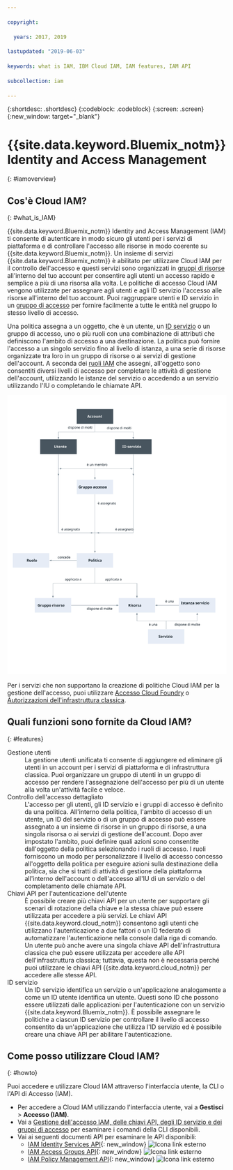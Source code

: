 ```yaml
---

copyright:

  years: 2017, 2019

lastupdated: "2019-06-03"

keywords: what is IAM, IBM Cloud IAM, IAM features, IAM API

subcollection: iam

---
```


{:shortdesc: .shortdesc}
{:codeblock: .codeblock}
{:screen: .screen}
{:new_window: target="_blank"}

# {{site.data.keyword.Bluemix_notm}} Identity and Access Management
{: #iamoverview}

## Cos'è Cloud IAM?
{: #what_is_IAM}

{{site.data.keyword.Bluemix_notm}} Identity and Access Management (IAM) ti consente di autenticare in modo sicuro gli utenti per i servizi di piattaforma e di controllare l'accesso alle risorse in modo coerente su {{site.data.keyword.Bluemix_notm}}. Un insieme di servizi {{site.data.keyword.Bluemix_notm}} è abilitato per utilizzare Cloud IAM per il controllo dell'accesso e questi servizi sono organizzati in [gruppi di risorse](/docs/resources?topic=resources-rgs#rgs) all'interno del tuo account per consentire agli utenti un accesso rapido e semplice a più di una risorsa alla volta. Le politiche di accesso Cloud IAM vengono utilizzate per assegnare agli utenti e agli ID servizio l'accesso alle risorse all'interno del tuo account. Puoi raggruppare utenti e ID servizio in un [gruppo di accesso](/docs/iam?topic=iam-getstarted#getstarted) per fornire facilmente a tutte le entità nel gruppo lo stesso livello di accesso.

Una politica assegna a un oggetto, che è un utente, un [ID servizio](/docs/iam?topic=iam-serviceids#serviceids) o un gruppo di accesso, uno o più ruoli con una combinazione di attributi che definiscono l'ambito di accesso a una destinazione. La politica può fornire l'accesso a un singolo servizio fino al livello di istanza, a una serie di risorse organizzate tra loro in un gruppo di risorse o ai servizi di gestione dell'account. A seconda dei [ruoli IAM](/docs/iam?topic=iam-userroles#iamusermanrol) che assegni, all'oggetto sono consentiti diversi livelli di accesso per completare le attività di gestione dell'account, utilizzando le istanze del servizio o accedendo a un servizio utilizzando l'IU o completando le chiamate API.


![IAM per il controllo dell'accesso in un account](images/iam-diagram.svg "Come funziona la gestione dell'accesso in un account utilizzando IAM")

Per i servizi che non supportano la creazione di politiche Cloud IAM per la gestione dell'accesso, puoi utilizzare [Accesso Cloud Foundry](/docs/iam?topic=iam-cfaccess#cfaccess) o [Autorizzazioni dell'infrastruttura classica](/docs/iam?topic=iam-infrapermission#infrapermission).


## Quali funzioni sono fornite da Cloud IAM?
{: #features}

<dl>
<dt>Gestione utenti</dt>
<dd>La gestione utenti unificata ti consente di aggiungere ed eliminare gli utenti in un account per i servizi di piattaforma e di infrastruttura classica. Puoi organizzare un gruppo di utenti in un gruppo di accesso per rendere l'assegnazione dell'accesso per più di un utente alla volta un'attività facile e veloce.</dd>
<dt>Controllo dell'accesso dettagliato</dt>
<dd>L'accesso per gli utenti, gli ID servizio e i gruppi di accesso è definito da una politica. All'interno della politica, l'ambito di accesso di un utente, un ID del servizio o di un gruppo di accesso può essere assegnato a un insieme di risorse in un gruppo di risorse, a una singola risorsa o ai servizi di gestione dell'account. Dopo aver impostato l'ambito, puoi definire quali azioni sono consentite dall'oggetto della politica selezionando i ruoli di accesso. I ruoli forniscono un modo per personalizzare il livello di accesso concesso all'oggetto della politica per eseguire azioni sulla destinazione della politica, sia che si tratti di attività di gestione della piattaforma all'interno dell'account o dell'accesso all'IU di un servizio o del completamento delle chiamate API.</dd>
<dt>Chiavi API per l'autenticazione dell'utente</dt>
<dd>È possibile creare più chiavi API per un utente per supportare gli scenari di rotazione della chiave e la stessa chiave può essere utilizzata per accedere a più servizi. Le chiavi API {{site.data.keyword.cloud_notm}} consentono agli utenti che utilizzano l'autenticazione a due fattori o un ID federato di automatizzare l'autenticazione nella console dalla riga di comando. Un utente può anche avere una singola chiave API dell'infrastruttura classica che può essere utilizzata per accedere alle API dell'infrastruttura classica; tuttavia, questa non è necessaria perché puoi utilizzare le chiavi API {{site.data.keyword.cloud_notm}} per accedere alle stesse API.</dd>
<dt>ID servizio</dt>
<dd>Un ID servizio identifica un servizio o un'applicazione analogamente a come un ID utente identifica un utente. Questi sono ID che possono essere utilizzati dalle applicazioni per l'autenticazione con un servizio {{site.data.keyword.Bluemix_notm}}. È possibile assegnare le politiche a ciascun ID servizio per controllare il livello di accesso consentito da un'applicazione che utilizza l'ID servizio ed è possibile creare una chiave API per abilitare l'autenticazione.</dd>
</dl>


## Come posso utilizzare Cloud IAM?
{: #howto}

Puoi accedere e utilizzare Cloud IAM attraverso l'interfaccia utente, la CLI o l'API di Accesso (IAM).

* Per accedere a Cloud IAM utilizzando l'interfaccia utente, vai a **Gestisci** &gt; **Accesso (IAM)**.
* Vai a [Gestione dell'accesso IAM, delle chiavi API, degli ID servizio e dei gruppi di accesso](/docs/cli/reference/ibmcloud?topic=cloud-cli-ibmcloud_commands_iam) per esaminare i comandi della CLI disponibili.
* Vai ai seguenti documenti API per esaminare le API disponibili:
    * [IAM Identity Services API](https://{DomainName}/apidocs/iam-identity-token-api){: new_window} ![Icona link esterno](../icons/launch-glyph.svg "Icona link esterno")
    * [IAM Access Groups API](https://{DomainName}/apidocs/iam-access-groups){: new_window} ![Icona link esterno](../icons/launch-glyph.svg "Icona link esterno")
    * [IAM Policy Management API](https://{DomainName}/apidocs/iam-policy-management){: new_window} ![Icona link esterno](../icons/launch-glyph.svg "Icona link esterno")
